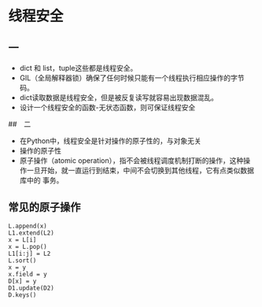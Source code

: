 # 线程安全

## 一 

- dict 和 list，tuple这些都是线程安全。
- GIL（全局解释器锁）确保了任何时候只能有一个线程执行相应操作的字节码。
- dict读取数据是线程安全，但是被反复读写就容易出现数据混乱。
- 设计一个线程安全的函数-无状态函数，则可保证线程安全

##　二

- 在Python中，线程安全是针对操作的原子性的，与对象无关
- 操作的原子性
- 原子操作（atomic operation），指不会被线程调度机制打断的操作，这种操作一旦开始，就一直运行到结束，中间不会切换到其他线程，它有点类似数据库中的 事务。

## 常见的原子操作

```
L.append(x) 
L1.extend(L2) 
x = L[i] 
x = L.pop()
L1[i:j] = L2
L.sort()
x = y
x.field = y
D[x] = y
D1.update(D2)
D.keys()
```

## 





